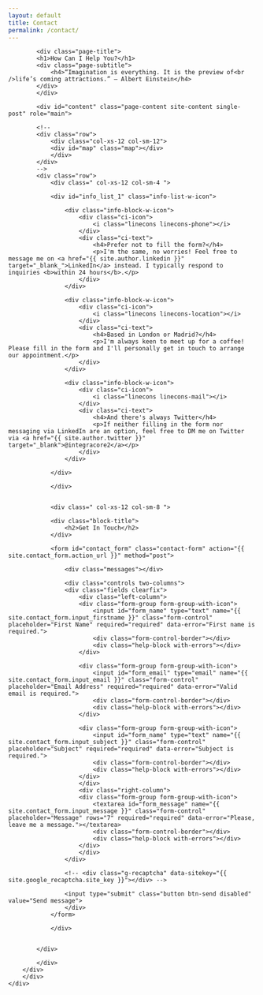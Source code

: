 ```yaml
---
layout: default
title: Contact
permalink: /contact/
---
```


<div id="main" class="site-main">
        <div id="main-content" class="single-page-content">
        <div id="primary" class="content-area">

            <div class="page-title">
            <h1>How Can I Help You?</h1>
            <div class="page-subtitle">
                <h4>“Imagination is everything. It is the preview of<br />life’s coming attractions.” – Albert Einstein</h4>
            </div>
            </div>

            <div id="content" class="page-content site-content single-post" role="main">

            <!--
            <div class="row">
                <div class="col-xs-12 col-sm-12">
                <div id="map" class="map"></div>
                </div>
            </div>
            -->
            <div class="row">
                <div class=" col-xs-12 col-sm-4 ">
                    
                <div id="info_list_1" class="info-list-w-icon">

                    <div class="info-block-w-icon">
                        <div class="ci-icon">
                            <i class="linecons linecons-phone"></i>
                        </div>
                        <div class="ci-text">
                            <h4>Prefer not to fill the form?</h4>
                            <p>I'm the same, no worries! Feel free to message me on <a href="{{ site.author.linkedin }}" target="_blank_">LinkedIn</a> instead. I typically respond to  inquiries <b>within 24 hours</b>.</p>
                        </div>
                    </div>

                    <div class="info-block-w-icon">
                        <div class="ci-icon">
                            <i class="linecons linecons-location"></i>
                        </div>
                        <div class="ci-text">
                            <h4>Based in London or Madrid?</h4>
                            <p>I'm always keen to meet up for a coffee! Please fill in the form and I'll personally get in touch to arrange our appointment.</p>
                        </div>
                    </div>
                    
                    <div class="info-block-w-icon">
                        <div class="ci-icon">
                            <i class="linecons linecons-mail"></i>
                        </div>
                        <div class="ci-text">
                            <h4>And there's always Twitter</h4>
                            <p>If neither filling in the form nor messaging via LinkedIn are an option, feel free to DM me on Twitter via <a href="{{ site.author.twitter }}" target="_blank">@integracore2</a></p>
                        </div>
                    </div>
                    
                </div>

                </div>


                <div class=" col-xs-12 col-sm-8 ">

                <div class="block-title">
                    <h2>Get In Touch</h2>
                </div>

                <form id="contact_form" class="contact-form" action="{{ site.contact_form.action_url }}" method="post">

                    <div class="messages"></div>

                    <div class="controls two-columns">
                    <div class="fields clearfix">
                        <div class="left-column">
                        <div class="form-group form-group-with-icon">
                            <input id="form_name" type="text" name="{{ site.contact_form.input_firstname }}" class="form-control" placeholder="First Name" required="required" data-error="First name is required.">
                            <div class="form-control-border"></div>
                            <div class="help-block with-errors"></div>
                        </div>

                        <div class="form-group form-group-with-icon">
                            <input id="form_email" type="email" name="{{ site.contact_form.input_email }}" class="form-control" placeholder="Email Address" required="required" data-error="Valid email is required.">
                            <div class="form-control-border"></div>
                            <div class="help-block with-errors"></div>
                        </div>

                        <div class="form-group form-group-with-icon">
                            <input id="form_name" type="text" name="{{ site.contact_form.input_subject }}" class="form-control" placeholder="Subject" required="required" data-error="Subject is required.">
                            <div class="form-control-border"></div>
                            <div class="help-block with-errors"></div>
                        </div>
                        </div>
                        <div class="right-column">
                        <div class="form-group form-group-with-icon">
                            <textarea id="form_message" name="{{ site.contact_form.input_message }}" class="form-control" placeholder="Message" rows="7" required="required" data-error="Please, leave me a message."></textarea>
                            <div class="form-control-border"></div>
                            <div class="help-block with-errors"></div>
                        </div>
                        </div>
                    </div>

                    <!-- <div class="g-recaptcha" data-sitekey="{{ site.google_recaptcha.site_key }}"></div> -->
    
                    <input type="submit" class="button btn-send disabled" value="Send message">
                    </div>
                </form>

                </div>


            </div>

            </div>
        </div>
        </div>
    </div>